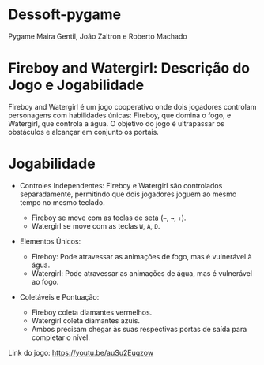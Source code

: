 # Dessoft-pygame
Pygame 
Maira Gentil, João Zaltron e Roberto Machado

# Fireboy and Watergirl: Descrição do Jogo e Jogabilidade  

Fireboy and Watergirl é um jogo cooperativo onde dois jogadores controlam personagens com habilidades únicas: Fireboy, que domina o fogo, e Watergirl, que controla a água. O objetivo do jogo é ultrapassar os obstáculos e alcançar  em conjunto os portais.  

# Jogabilidade  
- Controles Independentes: Fireboy e Watergirl são controlados separadamente, permitindo que dois jogadores joguem ao mesmo tempo no mesmo teclado.  
  - Fireboy se move com as teclas de seta (`←`, `→`, `↑`).  
  - Watergirl se move com as teclas `W`, `A`, `D`.  

- Elementos Únicos:  
  - Fireboy: Pode atravessar as animações de fogo, mas é vulnerável à água.  
  - Watergirl: Pode atravessar as animações de água, mas é vulnerável ao fogo.  

- Coletáveis e Pontuação:  
  - Fireboy coleta diamantes vermelhos.  
  - Watergirl coleta diamantes azuis.  
  - Ambos precisam chegar às suas respectivas portas de saída para completar o nível.  

Link do jogo: https://youtu.be/auSu2Euqzow